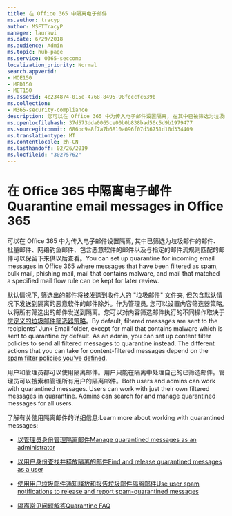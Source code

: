 ```yaml
---
title: 在 Office 365 中隔离电子邮件
ms.author: tracyp
author: MSFTTracyP
manager: laurawi
ms.date: 6/29/2018
ms.audience: Admin
ms.topic: hub-page
ms.service: O365-seccomp
localization_priority: Normal
search.appverid:
- MOE150
- MED150
- MET150
ms.assetid: 4c234874-015e-4768-8495-98fcccfc639b
ms.collection:
- M365-security-compliance
description: 您可以在 Office 365 中为传入电子邮件设置隔离, 在其中已被筛选为垃圾邮件、批量、网络钓鱼邮件和恶意软件的传入电子邮件可以保留下来供以后查看。
ms.openlocfilehash: 37d573dda0065ce00b0b838bad56c5d9b1979477
ms.sourcegitcommit: 686bc9a8f7a7b6810a096f07d36751d10d334409
ms.translationtype: MT
ms.contentlocale: zh-CN
ms.lasthandoff: 02/26/2019
ms.locfileid: "30275762"
---
```

# <a name="quarantine-email-messages-in-office-365"></a><span data-ttu-id="bcb81-103">在 Office 365 中隔离电子邮件</span><span class="sxs-lookup"><span data-stu-id="bcb81-103">Quarantine email messages in Office 365</span></span>

<span data-ttu-id="bcb81-104">可以在 Office 365 中为传入电子邮件设置隔离, 其中已筛选为垃圾邮件的邮件、批量邮件、网络钓鱼邮件、包含恶意软件的邮件以及与指定的邮件流规则匹配的邮件可以保留下来供以后查看。</span><span class="sxs-lookup"><span data-stu-id="bcb81-104">You can set up quarantine for incoming email messages in Office 365 where messages that have been filtered as spam, bulk mail, phishing mail, mail that contains malware, and mail that matched a specified mail flow rule can be kept for later review.</span></span>
  
<span data-ttu-id="bcb81-p101">默认情况下, 筛选出的邮件将被发送到收件人的 "垃圾邮件" 文件夹, 但包含默认情况下发送到隔离的恶意软件的邮件除外。作为管理员, 您可以设置内容筛选器策略, 以将所有筛选出的邮件发送到隔离。您可以对内容筛选邮件执行的不同操作取决于[您定义的垃圾邮件筛选器策略](https://go.microsoft.com/fwlink/?LinkId=799736)。</span><span class="sxs-lookup"><span data-stu-id="bcb81-p101">By default, filtered messages are sent to the recipients' Junk Email folder, except for mail that contains malware which is sent to quarantine by default. As an admin, you can set up content filter policies to send all filtered messages to quarantine instead. The different actions that you can take for content-filtered messages depend on the [spam filter policies you've defined](https://go.microsoft.com/fwlink/?LinkId=799736).</span></span>
  
<span data-ttu-id="bcb81-p102">用户和管理员都可以使用隔离邮件。用户只能在隔离中处理自己的已筛选邮件。管理员可以搜索和管理所有用户的隔离邮件。</span><span class="sxs-lookup"><span data-stu-id="bcb81-p102">Both users and admins can work with quarantined messages. Users can work with just their own filtered messages in quarantine. Admins can search for and manage quarantined messages for all users.</span></span>
  
<span data-ttu-id="bcb81-111">了解有关使用隔离邮件的详细信息:</span><span class="sxs-lookup"><span data-stu-id="bcb81-111">Learn more about working with quarantined messages:</span></span>
  
- [<span data-ttu-id="bcb81-112">以管理员身份管理隔离邮件</span><span class="sxs-lookup"><span data-stu-id="bcb81-112">Manage quarantined messages as an administrator</span></span>](manage-quarantined-messages-and-files.md)
    
- [<span data-ttu-id="bcb81-113">以用户身份查找并释放隔离的邮件</span><span class="sxs-lookup"><span data-stu-id="bcb81-113">Find and release quarantined messages as a user</span></span>](find-and-release-quarantined-messages-as-a-user.md)
    
- [<span data-ttu-id="bcb81-114">使用用户垃圾邮件通知释放和报告垃圾邮件隔离邮件</span><span class="sxs-lookup"><span data-stu-id="bcb81-114">Use user spam notifications to release and report spam-quarantined messages</span></span>](use-spam-notifications-to-release-and-report-quarantined-messages.md)
    
- [<span data-ttu-id="bcb81-115">隔离常见问题解答</span><span class="sxs-lookup"><span data-stu-id="bcb81-115">Quarantine FAQ</span></span>](quarantine-faq.md)
    

